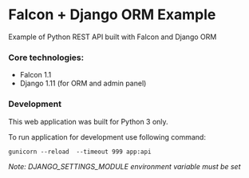 # Falcon + Django ORM Example

Example of Python REST API built with Falcon and Django ORM

### Core technologies:
* Falcon 1.1
* Django 1.11 (for ORM and admin panel)


### Development
This web application was built for Python 3 only.

To run application for development use following command:

`gunicorn --reload  --timeout 999 app:api`

*Note: DJANGO_SETTINGS_MODULE environment variable must be set* 
